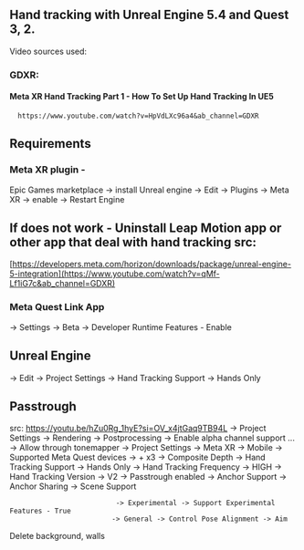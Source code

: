 ## Hand tracking with Unreal Engine 5.4 and Quest 3, 2.




Video sources used: 
### **GDXR:**

 #### **Meta XR Hand Tracking Part 1 - How To Set Up Hand Tracking In UE5**
      https://www.youtube.com/watch?v=HpVdLXc96a4&ab_channel=GDXR

## Requirements
### Meta XR plugin - 
   Epic Games marketplace -> install
   Unreal engine -> Edit -> Plugins -> Meta XR -> enable -> Restart Engine
   ## If does not work - Uninstall Leap Motion app or other app that deal with hand tracking src: 
   [https://developers.meta.com/horizon/downloads/package/unreal-engine-5-integration](https://www.youtube.com/watch?v=qMf-Lf1iG7c&ab_channel=GDXR)

   
  ### Meta Quest Link App
   -> Settings -> Beta -> Developer Runtime Features - Enable


## Unreal Engine
  -> Edit -> Project Settings -> Hand Tracking Support -> Hands Only
   


## Passtrough
src: https://youtu.be/hZu0Rg_1hyE?si=OV_x4jtGaq9TB94L
-> Project Settings -> Rendering -> Postprocessing -> Enable alpha channel support ... -> Allow through tonemapper
-> Project Settings -> Meta XR -> Mobile -> Supported Meta Quest devices -> + x3
                              -> Composite Depth
                              -> Hand Tracking Support -> Hands Only
                              -> Hand Tracking Frequency -> HIGH
                              -> Hand Tracking Version -> V2
                              -> Passtrough enabled
                              -> Anchor Support
                              -> Anchor Sharing
                              -> Scene Support

                              -> Experimental -> Support Experimental Features - True
                             -> General -> Control Pose Alignment -> Aim

Delete background, walls

 
                              


